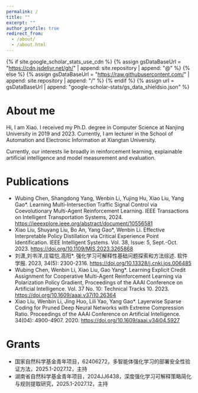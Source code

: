 ```yaml
---
permalink: /
title: ""
excerpt: ""
author_profile: true
redirect_from: 
  - /about/
  - /about.html
---
```


{% if site.google_scholar_stats_use_cdn %}
{% assign gsDataBaseUrl = "https://cdn.jsdelivr.net/gh/" | append: site.repository | append: "@" %}
{% else %}
{% assign gsDataBaseUrl = "https://raw.githubusercontent.com/" | append: site.repository | append: "/" %}
{% endif %}
{% assign url = gsDataBaseUrl | append: "google-scholar-stats/gs_data_shieldsio.json" %}

<span class='anchor' id='about-me'></span>

# About me

Hi, I am Xiao. I received my Ph.D. degree in Computer Science at Nanjing University in 2019 and 2023. Currently, I am lecturer in the School of Automation and Electronic Information at Xiangtan University.

Currently, our interests lie broadly in reinforcement learning, explainable artificial intelligence and model measurement and evaluation.


# Publications

- Wubing Chen, Shangdong Yang, Wenbin Li, Yujing Hu, Xiao Liu, Yang Gao*. Learning Multi-Intersection Traffic Signal Control via Coevolutionary Multi-Agent Reinforcement Learning. IEEE Transactions on Intelligent Transportation Systems, 2024. https://ieeexplore.ieee.org/abstract/document/10556581
- Xiao Liu, Shuyang Liu, Bo An, Yang Gao*, Wenbin Li. Effective Interpretable Policy Distillation via Critical Experience Point Identification. IEEE Intelligent Systems. Vol. 38, Issue: 5, Sept.-Oct. 2023. https://doi.org/10.1109/MIS.2023.3265868
- 刘潇,刘书洋,庄韫恺,高阳*. 强化学习可解释性基础问题探索和方法综述. 软件学报. 2023, 34(5): 2300-2316. https://doi.org/10.13328/j.cnki.jos.006485
- Wubing Chen, Wenbin Li, Xiao Liu, Gao Yang*. Learning Explicit Credit Assignment for Cooperative Multi-Agent Reinforcement Learning via Polarization Policy Gradient, Proceedings of the AAAI Conference on Artificial Intelligence. Vol. 37 No. 10: Technical Tracks 10. 2023. https://doi.org/10.1609/aaai.v37i10.26364
- Xiao Liu, Wenbin Li, Jing Huo, Lili Yao, Yang Gao*. Layerwise Sparse Coding for Pruned Deep Neural Networks with Extreme Compression Ratio. Proceedings of the AAAI Conference on Artificial Intelligence. 34(04): 4900-4907. 2020. https://doi.org/10.1609/aaai.v34i04.5927


<!--- 
Hui Li, Changhao Zhu*, Xiao Liu, Lijuan Li, Hongzhi Liu. Hybrid binarized neural network for high-accuracy classification of power quality disturbances. Electr Eng (2024). https://doi.org/10.1007/s00202-024-02650-y
-->

# Grants

- 国家自然科学基金青年项目，62406272，多智能体强化学习的部署安全性验证方法，2025.1-2027.12，主持
- 湖南省自然科学基金青年项目，2024JJ6438，深度强化学习可解释策略简化与规则提取研究，2025.1-2027.12，主持

<!--

📖 履历
- *2023.07 - now*, 湘潭大学，讲师
- *2019.09 - 2023.6*, 南京大学，博士研究生，导师高阳教授
- *2018.09 - 2019.6*, 武汉大学，学术访问，导师杜博教授
- *2015.09 - 2018.6*, 中南民族大学，硕士研究生，导师周斌教授
- *2010.09 - 2014.6*, 中南民族大学，硕士研究生，导师周斌教授

# 📝 Publications 

<div class='paper-box'><div class='paper-box-image'><div><div class="badge">CVPR 2016</div><img src='images/500x300.png' alt="sym" width="100%"></div></div>
<div class='paper-box-text' markdown="1">

[Deep Residual Learning for Image Recognition](https://openaccess.thecvf.com/content_cvpr_2016/papers/He_Deep_Residual_Learning_CVPR_2016_paper.pdf)

**Kaiming He**, Xiangyu Zhang, Shaoqing Ren, Jian Sun

[**Project**](https://scholar.google.com/citations?view_op=view_citation&hl=zh-CN&user=DhtAFkwAAAAJ&citation_for_view=DhtAFkwAAAAJ:ALROH1vI_8AC) <strong><span class='show_paper_citations' data='DhtAFkwAAAAJ:ALROH1vI_8AC'></span></strong>
- Lorem ipsum dolor sit amet, consectetur adipiscing elit. Vivamus ornare aliquet ipsum, ac tempus justo dapibus sit amet. 
</div>
</div>

- [Lorem ipsum dolor sit amet, consectetur adipiscing elit. Vivamus ornare aliquet ipsum, ac tempus justo dapibus sit amet](https://github.com), A, B, C, **CVPR 2020**

# 🎖 Honors and Awards
- *2021.10* Lorem ipsum dolor sit amet, consectetur adipiscing elit. Vivamus ornare aliquet ipsum, ac tempus justo dapibus sit amet. 
- *2021.09* Lorem ipsum dolor sit amet, consectetur adipiscing elit. Vivamus ornare aliquet ipsum, ac tempus justo dapibus sit amet. 

# 📖 Educations
- *2019.06 - 2022.04 (now)*, Lorem ipsum dolor sit amet, consectetur adipiscing elit. Vivamus ornare aliquet ipsum, ac tempus justo dapibus sit amet. 
- *2015.09 - 2019.06*, Lorem ipsum dolor sit amet, consectetur adipiscing elit. Vivamus ornare aliquet ipsum, ac tempus justo dapibus sit amet. 

# 💬 Invited Talks
- *2021.06*, Lorem ipsum dolor sit amet, consectetur adipiscing elit. Vivamus ornare aliquet ipsum, ac tempus justo dapibus sit amet. 
- *2021.03*, Lorem ipsum dolor sit amet, consectetur adipiscing elit. Vivamus ornare aliquet ipsum, ac tempus justo dapibus sit amet.  \| [\[video\]](https://github.com/)

# 💻 Internships
- *2019.05 - 2020.02*, [Lorem](https://github.com/), China.
-->
